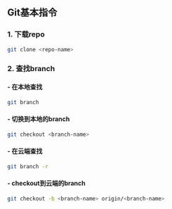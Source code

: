 ## Git基本指令

### 1. 下载repo

```bash
git clone <repo-name>
```

### 2. 查找branch

#### - 在本地查找

```bash
git branch
```

#### - 切换到本地的branch

```bash
git checkout <branch-name>
```

#### - 在云端查找

```bash
git branch -r
```

#### - checkout到云端的branch

```bash
git checkout -b <branch-name> origin/<branch-name>
```
